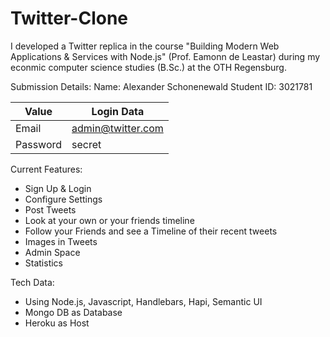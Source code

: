 # Twitter-Clone

I developed a Twitter replica in the course "Building Modern Web Applications & Services with Node.js" (Prof. Eamonn de Leastar) during my econmic computer science studies (B.Sc.)  at the OTH Regensburg.

Submission Details:
Name: Alexander Schonenewald
Student ID: 3021781


| Value     	| Login Data   	          |
|---------------|-------------------------|
| Email          | admin@twitter.com	  |
| Password   	| secret		                |

Current Features:
- Sign Up & Login
- Configure Settings
- Post Tweets
- Look at your own or your friends timeline
- Follow your Friends and see a Timeline of their recent tweets
- Images in Tweets
- Admin Space
- Statistics


Tech Data:
- Using Node.js, Javascript, Handlebars, Hapi, Semantic UI
- Mongo DB as Database
- Heroku as Host
